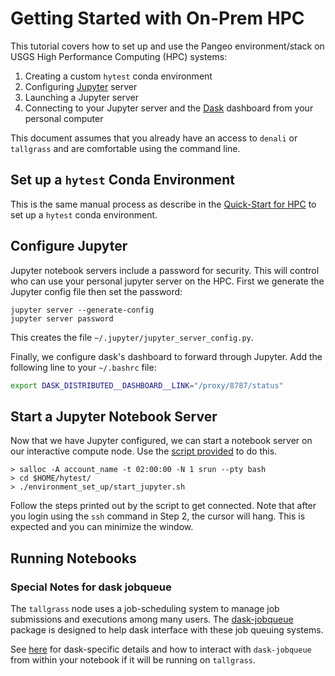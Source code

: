 # Getting Started with On-Prem HPC

This tutorial covers how to set up and use the Pangeo environment/stack
on  USGS High Performance Computing (HPC) systems:

1) Creating a custom `hytest` conda environment
2) Configuring [Jupyter](https://jupyter.org/) server
3) Launching a Jupyter server
4) Connecting to your Jupyter server and the [Dask](https://dask.pydata.org/)
   dashboard from your personal computer

This document assumes that you already have an access to
`denali` or `tallgrass` and are comfortable using the command line.

## Set up a `hytest` Conda Environment

This is the same manual process as describe in the
[Quick-Start for HPC](./QuickStart-HPC.md#1b-set-up-a-hytest-conda-environment)
to set up a `hytest` conda environment.

## Configure Jupyter

Jupyter notebook servers include a password for security. This will control who
can use your personal jupyter server on the HPC. First we
generate the Jupyter config file then set the password:

```text
jupyter server --generate-config
jupyter server password
```

This creates the file `~/.jupyter/jupyter_server_config.py`.

Finally, we configure dask's dashboard to forward through
Jupyter.  Add the following line to your `~/.bashrc` file:

```sh
export DASK_DISTRIBUTED__DASHBOARD__LINK="/proxy/8787/status"
```

## Start a Jupyter Notebook Server

Now that we have Jupyter configured, we can start a notebook server on our interactive compute node. Use the [script provided](start_jupyter.sh) to do this.

```text
> salloc -A account_name -t 02:00:00 -N 1 srun --pty bash
> cd $HOME/hytest/
> ./environment_set_up/start_jupyter.sh
```

Follow the steps printed out by the script to get connected. Note that after you login using the `ssh` command in Step 2, the cursor will hang.  This is expected and you can minimize the window.

## Running Notebooks

### Special Notes for dask jobqueue

The `tallgrass` node uses a job-scheduling system to manage job submissions
and executions among many users. The [dask-jobqueue](http://dask-jobqueue.readthedocs.io)
package is designed to help dask interface with these job queuing systems.

See [here](tallgrass_dask-jobqueue.md) for dask-specific details and how
to interact with `dask-jobqueue` from within your notebook if it will be running on `tallgrass`.
